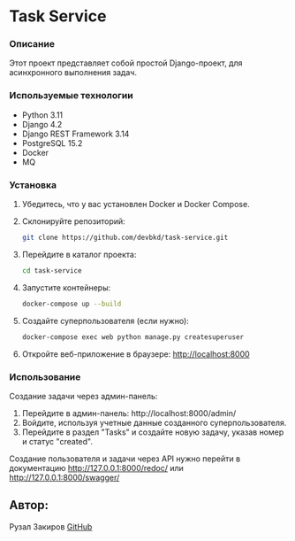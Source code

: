 # Task Service

### Описание
Этот проект представляет собой простой Django-проект, для асинхронного выполнения задач.

### Используемые технологии
- Python 3.11
- Django 4.2
- Django REST Framework 3.14
- PostgreSQL 15.2
- Docker
- MQ

### Установка
1. Убедитесь, что у вас установлен Docker и Docker Compose.
2. Склонируйте репозиторий:

    ```bash
    git clone https://github.com/devbkd/task-service.git
    ```
3. Перейдите в каталог проекта:

    ```bash
    cd task-service
    ```
4. Запустите контейнеры:

    ```bash
    docker-compose up --build
    ```
5. Создайте суперпользователя (если нужно):

    ```bash
    docker-compose exec web python manage.py createsuperuser
6. Откройте веб-приложение в браузере: [http://localhost:8000](http://localhost:8000)

### Использование
Создание задачи через админ-панель:
1. Перейдите в админ-панель: http://localhost:8000/admin/
2. Войдите, используя учетные данные созданного суперпользователя.
3. Перейдите в раздел "Tasks" и создайте новую задачу, указав номер и статус "created".

Создание пользователя и задачи через API нужно перейти в документацию http://127.0.0.1:8000/redoc/ или http://127.0.0.1:8000/swagger/

## Автор:
Рузал Закиров [GitHub](https://github.com/devbkd/)